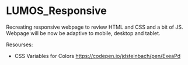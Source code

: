 # LUMOS_Responsive

Recreating responsive webpage to review HTML and CSS and a bit of JS. Webpage will be now be adaptive to mobile, desktop and tablet.

Resourses:

- CSS Variables for Colors
  https://codepen.io/jdsteinbach/pen/ExeaPd
